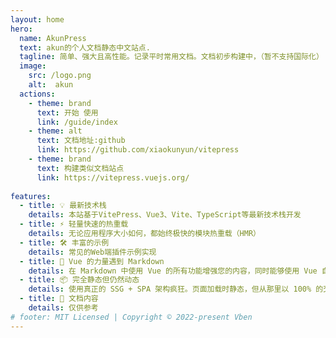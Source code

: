 ```yaml
---
layout: home
hero:
  name: AkunPress
  text: akun的个人文档静态中文站点.
  tagline: 简单、强大且高性能。记录平时常用文档。文档初步构建中，（暂不支持国际化）
  image:
    src: /logo.png
    alt:  akun
  actions:
    - theme: brand
      text: 开始 使用
      link: /guide/index
    - theme: alt
      text: 文档地址:github
      link: https://github.com/xiaokunyun/vitepress
    - theme: brand
      text: 构建类似文档站点
      link: https://vitepress.vuejs.org/
      
features:
  - title: 💡 最新技术栈
    details: 本站基于VitePress、Vue3、Vite、TypeScript等最新技术栈开发
  - title: ⚡️ 轻量快速的热重载
    details: 无论应用程序大小如何，都始终极快的模块热重载（HMR）
  - title: 🛠️ 丰富的示例
    details: 常见的Web端插件示例实现
  - title: 🔩 Vue 的力量遇到 Markdown
    details: 在 Markdown 中使用 Vue 的所有功能增强您的内容，同时能够使用 Vue 自定义您的网站
  - title: 📦 完全静态但仍然动态
    details: 使用真正的 SSG + SPA 架构疯狂。页面加载时静态，但从那里以 100% 的交互性吸引用户。
  - title: 🔑 文档内容
    details: 仅供参考
# footer: MIT Licensed | Copyright © 2022-present Vben
---
```

